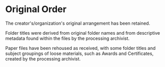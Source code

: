 # Original Order

The creator's/organization's original arrangement has been retained.

Folder titles were derived from original folder names and from descriptive metadata found within the files by the processing archivist.

Paper files have been rehoused as received, with some folder titles and subject groupings of loose materials, such as Awards and Certificates, created by the processing archivist.
